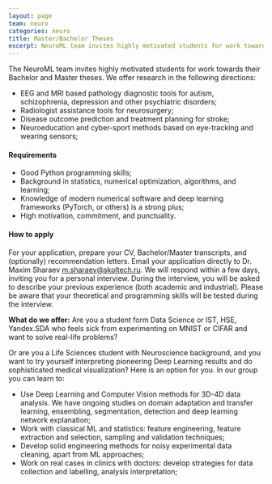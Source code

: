```yaml
---
layout: page
team: neuro
categories: neuro
title: Master/Bachelor Theses
excerpt: NeuroML team invites highly motivated students for work towards their Bachelor and Master theses.
---
```

The NeuroML team invites highly motivated students for work towards their Bachelor and Master theses. 
We offer research in the following directions: 
- EEG and MRI based pathology diagnostic tools for autism, schizophrenia, depression and other psychiatric disorders;
- Radiologist assistance tools for neurosurgery;
- Disease outcome prediction and treatment planning for stroke;
- Neuroeducation and cyber-sport methods based on eye-tracking and wearing sensors;


#### Requirements
- Good Python programming skills;
- Background in statistics, numerical optimization, algorithms, and learning;
- Knowledge of modern numerical software and deep learning frameworks (PyTorch, or others) is a strong plus;
- High motivation, commitment, and punctuality.

#### How to apply
For your application, prepare your CV, Bachelor/Master transcripts, and (optionally) recommendation letters. Email your application directly to Dr. Maxim Sharaev [m.sharaev@skoltech.ru](mailto:m.sharaev@skoltech.ru). We will respond within a few days, inviting you for a personal interview. During the interview, you will be asked to describe your previous experience (both academic and industrial). Please be aware that your theoretical and programming skills will be tested during the interview.

**What do we offer:** Are you a student form Data Science or IST, HSE, Yandex.SDA who feels sick from experimenting on MNIST or CIFAR and want to solve real-life problems? 

Or are you a Life Sciences student with Neuroscience background, and you want to try yourself interpreting pioneering Deep Learning results and do sophisticated medical visualization? 
Here is an option for you. In our group you can learn to:

- Use Deep Learning and Computer Vision methods for 3D-4D data analysis. We have ongoing studies on domain adaptation and transfer learning, ensembling, segmentation, detection and deep learning network explanation;
- Work with classical ML and statistics: feature engineering, feature extraction and selection, sampling and validation techniques;
- Develop solid engineering methods for noisy experimental data cleaning, apart from ML approaches;
- Work on real cases in clinics with doctors: develop strategies for data collection and labelling, analysis interpretation;


